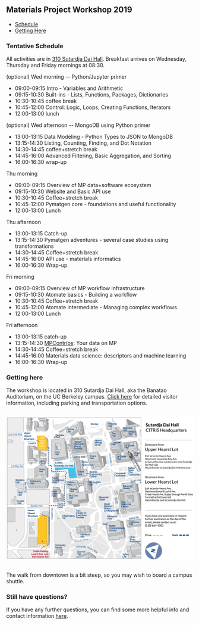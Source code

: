 ## Materials Project Workshop 2019

* [Schedule](#tentative-schedule)
* [Getting Here](#getting-here)

### Tentative Schedule

All activities are in [310 Sutardja Dai Hall](#getting-here).
Breakfast arrives on Wednesday, Thursday and Friday mornings at 08:30.

(optional) Wed morning -- Python/Jupyter primer
* 09:00-09:15 Intro - Variables and Arithmetic
* 09:15-10:30 Built-ins - Lists, Functions, Packages, Dictionaries
* 10:30-10:45 coffee break
* 10:45-12:00 Control: Logic, Loops, Creating Functions, Iterators
* 12:00-13:00 lunch

(optional) Wed afternoon -- MongoDB using Python primer
* 13:00-13:15 Data Modeling - Python Types to JSON to MongoDB
* 13:15-14:30 Listing, Counting, Finding, and Dot Notation
* 14:30-14:45 coffee+stretch break
* 14:45-16:00 Advanced Filtering, Basic Aggregation, and Sorting
* 16:00-16:30 wrap-up

Thu morning
* 09:00-09:15 Overview of MP data+software ecosystem
* 09:15-10:30 Website and Basic API use
* 10:30-10:45 Coffee+stretch break
* 10:45-12:00 Pymatgen core - foundations and useful functionality
* 12:00-13:00 Lunch

Thu afternoon
* 13:00-13:15 Catch-up
* 13:15-14:30 Pymatgen adventures - several case studies using transformations
* 14:30-14:45 Coffee+stretch break
* 14:45-16:00 API use - materials informatics
* 16:00-16:30 Wrap-up

Fri morning
* 09:00-09:15 Overview of MP workflow infrastructure
* 09:15-10:30 Atomate basics - Building a workflow
* 10:30-10:45 Coffee+stretch break
* 10:45-12:00 Atomate intermediate - Managing complex workflows
* 12:00-13:00 Lunch

Fri afternoon
* 13:00-13:15 catch-up
* 13:15-14:30 [MPContribs](https://mpcontribs.org): Your data on MP
* 14:30-14:45 Coffee+stretch break
* 14:45-16:00 Materials data science: descriptors and machine learning
* 16:00-16:30 Wrap-up

### Getting here
The workshop is located in 310 Sutardja Dai Hall, aka the Banatao Auditorium, on the UC Berkeley campus.
[Click here](https://citris-uc.org/visitor-information/) for detailed visitor information, including parking and
transportation options.

<img src="static/img/banatao-map.png" alt="campus map highlighting Sutardja Dai Hall"
     style="margin: 1em 0; width=800px">

The walk from downtown is a bit steep, so you may wish to board a campus shuttle.

### Still have questions?
If you have any further questions, you can find some more helpful info and confact information [here](https://www.eiseverywhere.com/407381).
